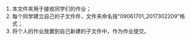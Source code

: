 1. 本文件夹用于接收同学们的作业；
2. 每个同学建立自己的子文件件，文件夹命名按“09061701_2017302209”格式；
3. 将个人的作业放置到自己新建的子文件中，作为作业提交。






